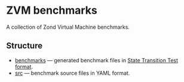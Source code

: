 # ZVM benchmarks

A collection of Zond Virtual Machine benchmarks.

## Structure

- [benchmarks](./benchmarks) — generated benchmark files in [State Transition Test format].
- [src](./src) — benchmark source files in YAML format.

[State Transition Test format]: https://ethereum-tests.readthedocs.io/en/latest/test_types/gstate_tests.html
